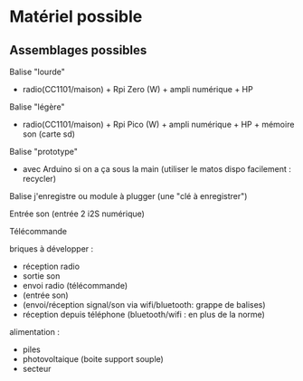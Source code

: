 # Matériel possible

## Assemblages possibles

Balise "lourde" 
- radio(CC1101/maison) + Rpi Zero (W) + ampli numérique + HP

Balise "légère"
- radio(CC1101/maison) + Rpi Pico (W) + ampli numérique + HP + mémoire son (carte sd)

Balise "prototype"
- avec Arduino si on a ça sous la main (utiliser le matos dispo facilement : recycler)

Balise j'enregistre ou module à plugger (une "clé à enregistrer")

Entrée son (entrée 2 i2S numérique)

Télécommande

briques à développer :
- réception radio
- sortie son
- envoi radio (télécommande)
- (entrée son)
- (envoi/réception signal/son via wifi/bluetooth: grappe de balises)
- réception depuis téléphone (bluetooth/wifi : en plus de la norme)

alimentation : 
- piles
- photovoltaique (boite support souple)
- secteur
